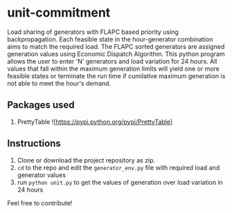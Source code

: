 # unit-commitment
Load sharing of generators with FLAPC based priority using backpropagation. Each feasible state in the hour-generator combination aims to match the required load. The FLAPC sorted generators are assigned generation values using Economic Dispatch Algorithm.
This python program allows the user to enter 'N' generators and load variation for 24 hours. All values that fall within the maximum generation limits will yield one or more feasible states or terminate the run time if cumilative maximum generation is not able to meet the hour's demand.

## Packages used
1. PrettyTable ![https://pypi.python.org/pypi/PrettyTable]

## Instructions
1. Clone or download the project repository as zip. 
2. `cd` to the repo and edit the `generator_env.py` file with required load and generator values
3. run `python unit.py` to get the values of generation over load variation in 24 hours

Feel free to contribute!
